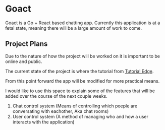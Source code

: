 # Goact
Goact is a Go + React based chatting app. Currently this application is at a fetal state, meaning there will be a large amount of work to come.

## Project Plans
Due to the nature of how the project will be worked on it is important to be online and public.

The current state of the project is where the tutorial from [Tutorial Edge](https://tutorialedge.net/projects/chat-system-in-go-and-react/).

From this point forward the app will be modified for more practical means.

I would like to use this space to explain some of the features that will be added over the course of the next couple weeks.

1. Chat control system (Means of controlling which poeple are conversating with eachother, Aka chat rooms)
2. User control system (A method of managing who and how a user interacts with the application)